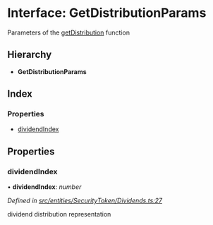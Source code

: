 # Interface: GetDistributionParams

Parameters of the [getDistribution](../classes/entities.securitytoken.dividends.md#getdistribution) function

## Hierarchy

* **GetDistributionParams**

## Index

### Properties

* [dividendIndex](entities.securitytoken.getdistributionparams.md#dividendindex)

## Properties

###  dividendIndex

• **dividendIndex**: *number*

*Defined in [src/entities/SecurityToken/Dividends.ts:27](https://github.com/PolymathNetwork/polymath-sdk/blob/454d285/src/entities/SecurityToken/Dividends.ts#L27)*

dividend distribution representation

